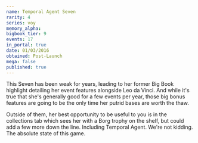 ```yaml
---
name: Temporal Agent Seven
rarity: 4
series: voy
memory_alpha:
bigbook_tier: 9
events: 17
in_portal: true
date: 01/03/2016
obtained: Post-Launch
mega: false
published: true
---
```


This Seven has been weak for years, leading to her former Big Book highlight detailing her event features alongside Leo da Vinci. And while it's true that she's generally good for a few events per year, those big bonus features are going to be the only time her putrid bases are worth the thaw. 

Outside of them, her best opportunity to be useful to you is in the collections tab which sees her with a Borg trophy on the shelf, but could add a few more down the line. Including Temporal Agent. We're not kidding. The absolute state of this game.
